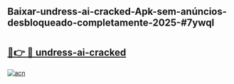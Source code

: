## Baixar-undress-ai-cracked-Apk-sem-anúncios-desbloqueado-completamente-2025-#7ywql

# <h2><a href="https://ainizakaria.my?title=undress-ai-cracked&ref=22M">🔗👉 🔴 undress-ai-cracked</a></h2>

[![acn](https://github.com/user-attachments/assets/0f9c940e-d8b0-45ae-aac7-cd30a18b3e1c)](https://ainizakaria.my?title=undress-ai-cracked&ref=22M)


